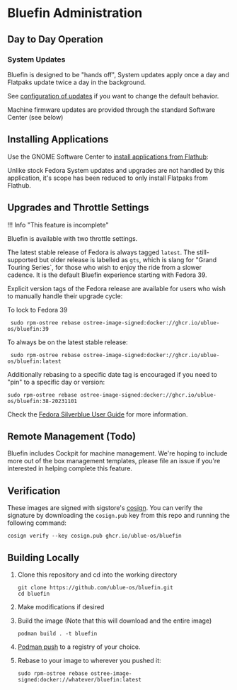 # Bluefin Administration

## Day to Day Operation

### System Updates

Bluefin is designed to be "hands off", System updates apply once a day and Flatpaks update twice a day in the background. 

See [configuration of updates](/faq/#how-do-i-configure-automatic-updates) if you want to change the default behavior. 

Machine firmware updates are provided through the standard Software Center (see below)

## Installing Applications

Use the GNOME Software Center to [install applications from Flathub](https://flathub.org/):

Unlike stock Fedora System updates and upgrades are not handled by this application, it's scope has been reduced to only install Flatpaks from Flathub.

## Upgrades and Throttle Settings

!!! Info "This feature is incomplete"

Bluefin is available with two throttle settings. 

The latest stable release of Fedora is always tagged `latest`. The still-supported but older release is labelled as `gts`, which is slang for "Grand Touring Series`, for those who wish to enjoy the ride from a slower cadence. It is the default Bluefin experience starting with Fedora 39. 

Explicit version tags of the Fedora release are available for users who wish to manually handle their upgrade cycle:

To lock to Fedora 39

     sudo rpm-ostree rebase ostree-image-signed:docker://ghcr.io/ublue-os/bluefin:39

To always be on the latest stable release:

     sudo rpm-ostree rebase ostree-image-signed:docker://ghcr.io/ublue-os/bluefin:latest

Additionally rebasing to a specific date tag is encouraged if you need to "pin" to a specific day or version:

    sudo rpm-ostree rebase ostree-image-signed:docker://ghcr.io/ublue-os/bluefin:38-20231101

Check the [Fedora Silverblue User Guide](https://docs.fedoraproject.org/en-US/fedora-silverblue/) for more information. 

## Remote Management (Todo)

Bluefin includes Cockpit for machine management. We're hoping to include more out of the box management templates, please file an issue if you're interested in helping complete this feature.

## Verification

These images are signed with sigstore's [cosign](https://docs.sigstore.dev/cosign/overview/). You can verify the signature by downloading the `cosign.pub` key from this repo and running the following command:

    cosign verify --key cosign.pub ghcr.io/ublue-os/bluefin
    
## Building Locally

1. Clone this repository and cd into the working directory

       git clone https://github.com/ublue-os/bluefin.git
       cd bluefin

1. Make modifications if desired
    
1. Build the image (Note that this will download and the entire image)

       podman build . -t bluefin
    
1. [Podman push](https://docs.podman.io/en/latest/markdown/podman-push.1.html) to a registry of your choice.
1. Rebase to your image to wherever you pushed it:

       sudo rpm-ostree rebase ostree-image-signed:docker://whatever/bluefin:latest
   
